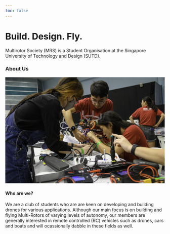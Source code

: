 ```yaml
---
toc: false
---
```


# Build. Design. Fly.

Multirotor Society (MRS) is a Student Organisation at the Singapore University of Technology and Design (SUTD).

### About Us

<!-- ![whoarewe](whoarewe.jpeg "Photo from SAFMC 2024 Award Ceremony in SUTD") -->

![working on drone](workingondrone.jpeg "Photo from SAFMC 2024 Category D")

#### Who are we?

We are a club of students who are are keen on developing and building drones for various applications. Although our main focus is on building and flying Multi-Rotors of varying levels of autonomy, our members are generally interested in remote controlled (RC) vehicles such as drones, cars and boats and will ocassionally dabble in these fields as well.
